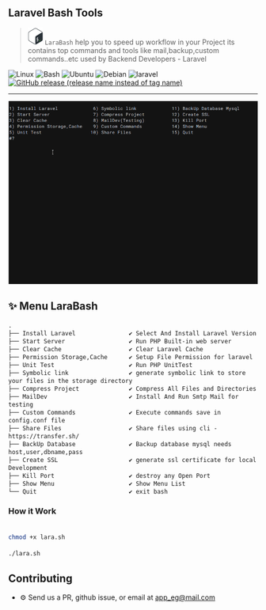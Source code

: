 ## Laravel Bash Tools
 


> <img src="full_colored_dark.png" width="30" ali=" LaraBash "/>   `LaraBash`  help you to speed up workflow in your Project its contains top commands and tools 
 like mail,backup,custom commands..etc  used by Backend Developers - Laravel

![Linux](https://img.shields.io/badge/Linux-FCC624?style=for-the-badge&logo=linux&logoColor=black)
![Bash](https://img.shields.io/badge/GNU%20Bash-4EAA25?style=for-the-badge&logo=GNU%20Bash&logoColor=white)
![Ubuntu](https://img.shields.io/badge/Ubuntu-E95420?style=for-the-badge&logo=ubuntu&logoColor=white)
![Debian](https://img.shields.io/badge/Debian-A81D33?style=for-the-badge&logo=debian&logoColor=white)
![laravel](https://img.shields.io/badge/Laravel-FF2D20?style=for-the-badge&logo=laravel&logoColor=white)
<a href="https://github.com/app-eg/laravel_Bash/releases/latest">
<img alt="GitHub release (release name instead of tag name)" src="https://img.shields.io/github/v/release/app-eg/laravel_Bash?include_prereleases&label=LATEST%20RELEASE&style=for-the-badge"></a>

---

![Laravel Bash|100|50](preview.gif) 

## ✨ Menu LaraBash 
    .
    ├── Install Laravel               ✔ Select And Install Laravel Version
    ├── Start Server                  ✔ Run PHP Built-in web server 
    ├── Clear Cache                   ✔ Clear Laravel Cache
    ├── Permission Storage,Cache      ✔ Setup File Permission for laravel
    ├── Unit Test                     ✔ Run PHP UnitTest
    ├── Symbolic link                 ✔ generate symbolic link to store your files in the storage directory 
    ├── Compress Project              ✔ Compress All Files and Directories
    ├── MailDev                       ✔ Install And Run Smtp Mail for testing 
    ├── Custom Commands               ✔ Execute commands save in  config.conf file
    ├── Share Files                   ✔ Share files using cli - https://transfer.sh/
    ├── BackUp Database               ✔ Backup database mysql needs host,user,dbname,pass
    ├── Create SSL                    ✔ generate ssl certificate for local Development
    ├── Kill Port                     ✔ destroy any Open Port 
    ├── Show Menu                     ✔ Show Menu List
    └── Quit                          ✔ exit bash


### How it Work

``` bash

chmod +x lara.sh

./lara.sh

```

## Contributing
- ⚙ Send us a PR, github issue, or email at app_eg@mail.com
